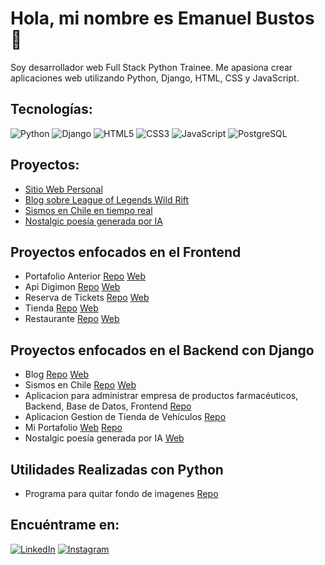 # Hola, mi nombre es Emanuel Bustos 👋

Soy desarrollador web Full Stack Python Trainee. Me apasiona crear aplicaciones web utilizando Python, Django, HTML, CSS y JavaScript.

## Tecnologías:

![Python](https://img.shields.io/badge/Python-yellow?style=for-the-badge&logo=python&logoColor=white&labelColor=101010)
![Django](https://img.shields.io/badge/Django-092E20?style=for-the-badge&logo=django&logoColor=white&labelColor=101010)
![HTML5](https://img.shields.io/badge/HTML5-E34F26?style=for-the-badge&logo=html5&logoColor=white&labelColor=101010)
![CSS3](https://img.shields.io/badge/CSS3-1572B6?style=for-the-badge&logo=css3&logoColor=white&labelColor=101010)
![JavaScript](https://img.shields.io/badge/JavaScript-323330?style=for-the-badge&logo=javascript&logoColor=F7DF1E&labelColor=101010)
![PostgreSQL](https://img.shields.io/badge/PostgreSQL-4169E1?style=for-the-badge&logo=postgresql&logoColor=white&labelColor=101010)

## Proyectos:

- [Sitio Web Personal](https://emanuelbustos.com)
- [Blog sobre League of Legends Wild Rift](https://lol101.vip/)
- [Sismos en Chile en tiempo real](https://sismoschile.com/)
- [Nostalgic poesía generada por IA](https://nostalgic.vip/)

## Proyectos enfocados en el Frontend 
- Portafolio Anterior [Repo](https://github.com/emanuelB1/portafolio/tree/master) [Web](https://emanuelb1.github.io/portafolio/)
- Api Digimon [Repo](https://github.com/emanuelB1/api-digimon/tree/master) [Web](https://emanuelb1.github.io/api-digimon/)
- Reserva de Tickets  [Repo](https://github.com/emanuelB1/festiva/tree/master) [Web](https://emanuelb1.github.io/festiva/)
- Tienda  [Repo](https://github.com/emanuelB1/tienda/tree/master) [Web](https://emanuelb1.github.io/tienda/)
- Restaurante  [Repo](https://github.com/emanuelB1/emanuel_bustos_pub_restaurant/tree/master) [Web](https://emanuelb1.github.io/emanuel_bustos_pub_restaurant/)
  
## Proyectos enfocados en el Backend con Django
- Blog [Repo](https://github.com/emanuelB1/django_project_blog) [Web](https://lol101.vip/)
- Sismos en Chile  [Repo](https://github.com/emanuelB1/sismos/tree/main) [Web](https://sismoschile.com/)
- Aplicacion para administrar empresa de productos farmacéuticos, Backend, Base de Datos, Frontend [Repo](https://github.com/emanuelB1/Emanuel-Bustos-Final-Drilling/tree/master)
- Aplicacion Gestion de Tienda de Vehículos [Repo](https://github.com/emanuelB1/final_drilling_django/tree/master)
- Mi Portafolio [Web](https://emanuelbustos.com) [Repo](https://github.com/emanuelB1/portafolio_dinamico)
- Nostalgic poesía generada por IA [Web](https://nostalgic.vip/)

## Utilidades Realizadas con Python
- Programa para quitar fondo de imagenes [Repo](https://github.com/emanuelB1/quita_fondo_v1.0.0)

## Encuéntrame en:

[![LinkedIn](https://img.shields.io/badge/LinkedIn-emanuelbustos-0077B5?style=for-the-badge&logo=linkedin&logoColor=white&labelColor=101010)](https://www.linkedin.com/in/emanuel-bustos-orellana-a21a37286/)
[![Instagram](https://img.shields.io/badge/Instagram-@emanuelbustos-E4405F?style=for-the-badge&logo=instagram&logoColor=white&labelColor=101010)](https://www.instagram.com/emanuelb54/)

